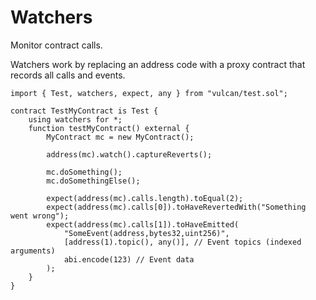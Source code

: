 # Watchers

Monitor contract calls.

Watchers work by replacing an address code with a proxy contract that records all calls and events.

```Solidity
import { Test, watchers, expect, any } from "vulcan/test.sol";

contract TestMyContract is Test {
    using watchers for *;
    function testMyContract() external {
        MyContract mc = new MyContract();

        address(mc).watch().captureReverts();

        mc.doSomething();
        mc.doSomethingElse();

        expect(address(mc).calls.length).toEqual(2);
        expect(address(mc).calls[0]).toHaveRevertedWith("Something went wrong");
        expect(address(mc).calls[1]).toHaveEmitted(
            "SomeEvent(address,bytes32,uint256)",
            [address(1).topic(), any()], // Event topics (indexed arguments)
            abi.encode(123) // Event data
        );
    }
}
```